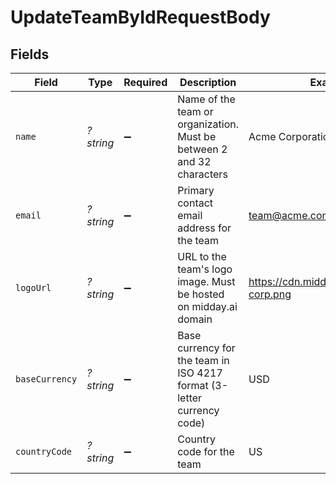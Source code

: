 # UpdateTeamByIdRequestBody


## Fields

| Field                                                                  | Type                                                                   | Required                                                               | Description                                                            | Example                                                                |
| ---------------------------------------------------------------------- | ---------------------------------------------------------------------- | ---------------------------------------------------------------------- | ---------------------------------------------------------------------- | ---------------------------------------------------------------------- |
| `name`                                                                 | *?string*                                                              | :heavy_minus_sign:                                                     | Name of the team or organization. Must be between 2 and 32 characters  | Acme Corporation                                                       |
| `email`                                                                | *?string*                                                              | :heavy_minus_sign:                                                     | Primary contact email address for the team                             | team@acme.com                                                          |
| `logoUrl`                                                              | *?string*                                                              | :heavy_minus_sign:                                                     | URL to the team's logo image. Must be hosted on midday.ai domain       | https://cdn.midday.ai/logos/acme-corp.png                              |
| `baseCurrency`                                                         | *?string*                                                              | :heavy_minus_sign:                                                     | Base currency for the team in ISO 4217 format (3-letter currency code) | USD                                                                    |
| `countryCode`                                                          | *?string*                                                              | :heavy_minus_sign:                                                     | Country code for the team                                              | US                                                                     |